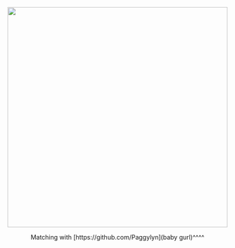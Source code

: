 <p align="center">
    <img width="500" src=https://files.catbox.moe/4hasjq.png
</p>
    
<p align="center">
    Matching with [https://github.com/Paggylyn](baby gurl)^^^^
</p>

<!--
**softtoyshark/softtoyshark** is a ✨ _special_ ✨ repository because its `README.md` (this file) appears on your GitHub profile.

Here are some ideas to get you started:

- 🔭 I’m currently working on ...
- 🌱 I’m currently learning ...
- 👯 I’m looking to collaborate on ...
- 🤔 I’m looking for help with ...
- 💬 Ask me about ...
- 📫 How to reach me: ...
- 😄 Pronouns: ...
- ⚡ Fun fact: ...
-->
